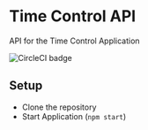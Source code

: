 # Time Control API

API for the Time Control Application

![CircleCI badge](https://circleci.com/gh/caiquecastro/time-control-api.png)

## Setup

- Clone the repository
- Start Application (`npm start`)
